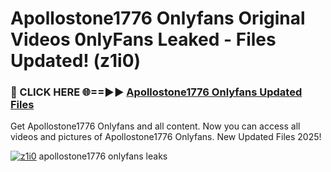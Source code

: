 # Apollostone1776 Onlyfans Original Videos 0nlyFans Leaked - Files Updated! (z1i0)

<h3>🔴 CLICK HERE 🌐==►► <a href="https://tinyurl.com/2jnfzry5" rel="nofollow">Apollostone1776 Onlyfans Updated Files</a></h3>

Get Apollostone1776 Onlyfans and all content. Now you can access all videos and pictures of Apollostone1776 Onlyfans. New Updated Files 2025!

[![z1i0](https://i.imgur.com/GyGTBgg.gif)](https://tinyurl.com/2jnfzry5)
apollostone1776 onlyfans leaks